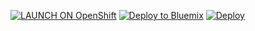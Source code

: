 [![LAUNCH ON OpenShift](https://cloud.githubusercontent.com/assets/195836/9149159/7259961e-3dce-11e5-9a00-6dcd543c7976.png)](https://openshift.redhat.com/app/console/application_types/custom?name=1&cartridges[]=https://cartreflect-claytondev.rhcloud.com/github/phuslu/openshift-go-cart&initial_git_url=https://github.com/phuslu/fetchserver.git&initial_git_branch=golang) [![Deploy to Bluemix](https://hub.jazz.net/deploy/button.png)](https://bluemix.net/deploy?repository=https://github.com/phuslu/fetchserver.git)  [![Deploy](https://www.herokucdn.com/deploy/button.png)](https://heroku.com/deploy)
